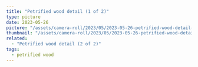 ```yaml
---
title: "Petrified wood detail (1 of 2)"
type: picture
date: 2023-05-26
picture: "/assets/camera-roll/2023/05/2023-05-26-petrified-wood-detail-1/20230526_060957606_iOS.jpg"
thumbnail: "/assets/camera-roll/2023/05/2023-05-26-petrified-wood-detail-1/20230526_060957606_iOS-thumbnail.jpg"
related:
  - "Petrified wood detail (2 of 2)"
tags:
  - petrified wood
---
```

